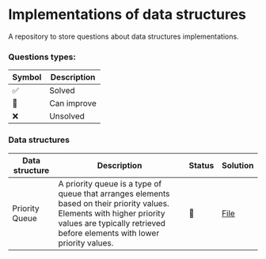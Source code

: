 # Implementations of data structures

A repository to store questions about data structures implementations.


### Questions types:

| Symbol              | Description |
|---------------------|-------------|
| :white_check_mark:  | Solved      |
| :construction:      | Can improve |
| :x:                 | Unsolved    |

### Data structures

| Data structure | Description                                                                                                                                                                                         | Status         | Solution                                                                                            |
|----------------|-----------------------------------------------------------------------------------------------------------------------------------------------------------------------------------------------------|----------------|-----------------------------------------------------------------------------------------------------|
| Priority Queue | A priority queue is a type of queue that arranges elements based on their priority values. Elements with higher priority values are typically retrieved before elements with lower priority values. | :construction: | [File](https://github.com/johnazedo/interview-questions/tree/main/datastructures/priority_queue.go) |
